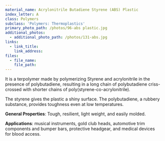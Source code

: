 ```yaml
---
material_name: Acrylonitrile Butadiene Styrene (ABS) Plastic
index_letter: A
class: Polymers
subclass: 'Polymers: Thermoplastics'
primary_photo_path: /photos/96-abs plastic.jpg
additional_photos:
  - additional_photo_path: /photos/131-abs.jpg
links:
  - link_title:
    link_address:
files:
  - file_name:
    file_path:
---
```



It is a terpolymer made by polymerizing Styrene and acrylonitrile in the presence of polybutadiene, resulting in a long chain of polybutadiene criss-crossed with shorter chains of poly(styrene-co-acrylonitrile).

The styrene gives the plastic a shiny surface. The polybutadiene, a rubbery substance, provides toughness even at low temperatures.

**General Properties**: Tough, resilient, light weight, and easily molded.

**Applications**: musical instruments, gold club heads, automotive trim components and bumper bars, protective headgear, and medical devices for blood access.